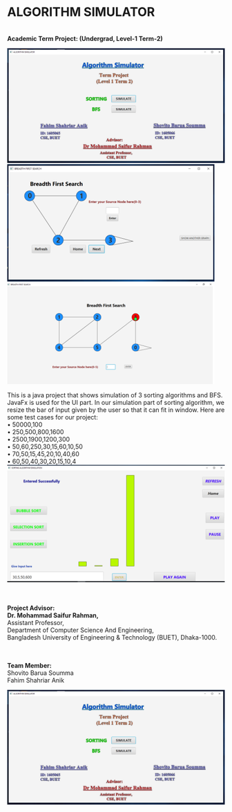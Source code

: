 
<h1>ALGORITHM SIMULATOR</h1> <br>
<b>Academic Term Project: (Undergrad, Level-1 Term-2)</b><br>

<p> 
 <img src="https://github.com/shovito66/Algorithm-Simulator/blob/master/Screen%20Shot/SS%200.PNG" width="600" title="HOME"> <br> 
  <img src="https://github.com/shovito66/Algorithm-Simulator/blob/master/Screen%20Shot/SS%201.PNG" width="480" title="BFS 1">
  <img src="https://github.com/shovito66/Algorithm-Simulator/blob/master/Screen%20Shot/SS%202.PNG" width="480" title="BFS 2">
  
This is a java project that shows simulation of 3 sorting algorithms and BFS. JavaFx is used for the UI part.
In our simulation part of sorting algorithm, we resize the bar of input given by the user so that it can fit in window. 
Here are some test cases for our project: <br>
•	50000,100 <br>
•	250,500,800,1600 <br>
•	2500,1900,1200,300 <br>
•	50,60,250,30,15,60,10,50 <br>
•	70,50,15,45,20,10,40,60 <br>
•	60,50,40,30,20,15,10,4 <br>
<img src="https://github.com/shovito66/Algorithm-Simulator/blob/master/Screen%20Shot/SS%204.PNG" width="550" title="BFS 2"><br>
</p><br><br>
<b>Project Advisor: </b><br>
<b>Dr. Mohammad Saifur Rahman,</b><br>
Assistant Professor, <br>
Department of Computer Science And Engineering,<br>
Bangladesh University of Engineering & Technology (BUET), Dhaka-1000.<br>

<br><br>
<b>Team Member:</b><br>
Shovito Barua Soumma<br>
Fahim Shahriar Anik<br>

![alt text](https://github.com/shovito66/Algorithm-Simulator/blob/master/Screen%20Shot/SS%200.PNG)

